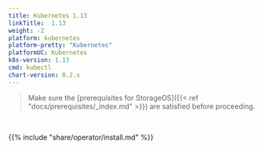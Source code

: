 ```yaml
---
title: Kubernetes 1.13
linkTitle:  1.13
weight: -2
platform: kubernetes
platform-pretty: "Kubernetes"
platformUC: Kubernetes
k8s-version: 1.13
cmd: kubectl
chart-version: 0.2.x
---
```



> Make sure the 
> [prerequisites for StorageOS]({{< ref "docs/prerequisites/_index.md" >}}) are
> satisfied before proceeding.

&nbsp;

{{% include "share/operator/install.md" %}}
